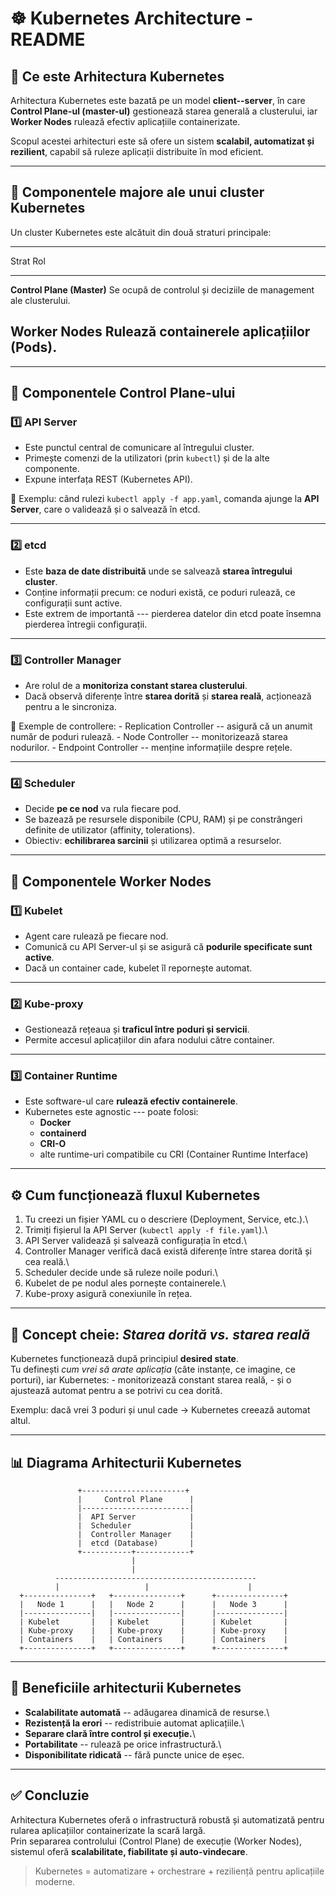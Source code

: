 # ☸️ Kubernetes Architecture - README

## 🔹 Ce este Arhitectura Kubernetes

Arhitectura Kubernetes este bazată pe un model **client--server**, în
care **Control Plane-ul (master-ul)** gestionează starea generală a
clusterului, iar **Worker Nodes** rulează efectiv aplicațiile
containerizate.

Scopul acestei arhitecturi este să ofere un sistem **scalabil,
automatizat și rezilient**, capabil să ruleze aplicații distribuite în
mod eficient.

------------------------------------------------------------------------

## 🧱 Componentele majore ale unui cluster Kubernetes

Un cluster Kubernetes este alcătuit din două straturi principale:

  -----------------------------------------------------------------------
  Strat                                    Rol
  ---------------------------------------- ------------------------------
  **Control Plane (Master)**               Se ocupă de controlul și
                                           deciziile de management ale
                                           clusterului.

  **Worker Nodes**                         Rulează containerele
                                           aplicațiilor (Pods).
  -----------------------------------------------------------------------

------------------------------------------------------------------------

## 🧩 Componentele Control Plane-ului

### 1️⃣ **API Server**

-   Este punctul central de comunicare al întregului cluster.
-   Primește comenzi de la utilizatori (prin `kubectl`) și de la alte
    componente.
-   Expune interfața REST (Kubernetes API).

📌 Exemplu: când rulezi `kubectl apply -f app.yaml`, comanda ajunge la
**API Server**, care o validează și o salvează în etcd.

------------------------------------------------------------------------

### 2️⃣ **etcd**

-   Este **baza de date distribuită** unde se salvează **starea
    întregului cluster**.
-   Conține informații precum: ce noduri există, ce poduri rulează, ce
    configurații sunt active.
-   Este extrem de importantă --- pierderea datelor din etcd poate
    însemna pierderea întregii configurații.

------------------------------------------------------------------------

### 3️⃣ **Controller Manager**

-   Are rolul de a **monitoriza constant starea clusterului**.
-   Dacă observă diferențe între **starea dorită** și **starea reală**,
    acționează pentru a le sincroniza.

🔹 Exemple de controllere: - Replication Controller -- asigură că un
anumit număr de poduri rulează. - Node Controller -- monitorizează
starea nodurilor. - Endpoint Controller -- menține informațiile despre
rețele.

------------------------------------------------------------------------

### 4️⃣ **Scheduler**

-   Decide **pe ce nod** va rula fiecare pod.
-   Se bazează pe resursele disponibile (CPU, RAM) și pe constrângeri
    definite de utilizator (affinity, tolerations).
-   Obiectiv: **echilibrarea sarcinii** și utilizarea optimă a
    resurselor.

------------------------------------------------------------------------

## 🧩 Componentele Worker Nodes

### 1️⃣ **Kubelet**

-   Agent care rulează pe fiecare nod.
-   Comunică cu API Server-ul și se asigură că **podurile specificate
    sunt active**.
-   Dacă un container cade, kubelet îl repornește automat.

------------------------------------------------------------------------

### 2️⃣ **Kube-proxy**

-   Gestionează rețeaua și **traficul între poduri și servicii**.
-   Permite accesul aplicațiilor din afara nodului către container.

------------------------------------------------------------------------

### 3️⃣ **Container Runtime**

-   Este software-ul care **rulează efectiv containerele**.
-   Kubernetes este agnostic --- poate folosi:
    -   **Docker**
    -   **containerd**
    -   **CRI-O**
    -   alte runtime-uri compatibile cu CRI (Container Runtime
        Interface)

------------------------------------------------------------------------

## ⚙️ Cum funcționează fluxul Kubernetes

1.  Tu creezi un fișier YAML cu o descriere (Deployment, Service,
    etc.).\
2.  Trimiți fișierul la API Server (`kubectl apply -f file.yaml`).\
3.  API Server validează și salvează configurația în etcd.\
4.  Controller Manager verifică dacă există diferențe între starea
    dorită și cea reală.\
5.  Scheduler decide unde să ruleze noile poduri.\
6.  Kubelet de pe nodul ales pornește containerele.\
7.  Kube-proxy asigură conexiunile în rețea.

------------------------------------------------------------------------

## 🧠 Concept cheie: *Starea dorită vs. starea reală*

Kubernetes funcționează după principiul **desired state**.\
Tu definești *cum vrei să arate aplicația* (câte instanțe, ce imagine,
ce porturi), iar Kubernetes: - monitorizează constant starea reală, - și
o ajustează automat pentru a se potrivi cu cea dorită.

Exemplu: dacă vrei 3 poduri și unul cade → Kubernetes creează automat
altul.

------------------------------------------------------------------------

## 📊 Diagrama Arhitecturii Kubernetes

                   +-----------------------+
                   |     Control Plane      |
                   |------------------------|
                   |  API Server            |
                   |  Scheduler             |
                   |  Controller Manager    |
                   |  etcd (Database)       |
                   +-----------+------------+
                               |
                               |
              ---------------------------------------------
              |                   |                      |
      +---------------+   +---------------+      +---------------+
      |   Node 1      |   |   Node 2      |      |   Node 3      |
      |---------------|   |---------------|      |---------------|
      | Kubelet       |   | Kubelet       |      | Kubelet       |
      | Kube-proxy    |   | Kube-proxy    |      | Kube-proxy    |
      | Containers    |   | Containers    |      | Containers    |
      +---------------+   +---------------+      +---------------+

------------------------------------------------------------------------

## 🚀 Beneficiile arhitecturii Kubernetes

-   **Scalabilitate automată** -- adăugarea dinamică de resurse.\
-   **Rezistență la erori** -- redistribuie automat aplicațiile.\
-   **Separare clară între control și execuție.**\
-   **Portabilitate** -- rulează pe orice infrastructură.\
-   **Disponibilitate ridicată** -- fără puncte unice de eșec.

------------------------------------------------------------------------

## ✅ Concluzie

Arhitectura Kubernetes oferă o infrastructură robustă și automatizată
pentru rularea aplicațiilor containerizate la scară largă.\
Prin separarea controlului (Control Plane) de execuție (Worker Nodes),
sistemul oferă **scalabilitate, fiabilitate și auto-vindecare**.

> Kubernetes = automatizare + orchestrare + reziliență pentru
> aplicațiile moderne.
